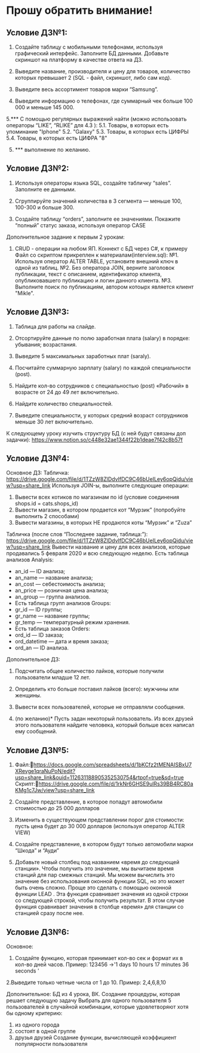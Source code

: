 # Прошу обратить внимание!
## Условие ДЗ№1:

1. Создайте таблицу с мобильными телефонами, используя графический интерфейс. Заполните БД данными. Добавьте скриншот на платформу в качестве ответа на ДЗ.

2. Выведите название, производителя и цену для товаров, количество которых превышает 2 (SQL - файл, скриншот, либо сам код).

3. Выведите весь ассортимент товаров марки “Samsung”.

4. Выведите информацию о телефонах, где суммарный чек больше 100 000 и меньше 145 000.

5.*** С помощью регулярных выражений найти (можно использовать операторы “LIKE”, “RLIKE” для 4.3 ):
	5.1. Товары, в которых есть упоминание "Iphone"
	5.2. "Galaxy"
	5.3.  Товары, в которых есть ЦИФРЫ
	5.4.  Товары, в которых есть ЦИФРА "8"  

5. *** выполнение по желанию.

## Условие ДЗ№2:
1. Используя операторы языка SQL, создайте табличку “sales”. Заполните ее данными.

2. Сгруппируйте значений количества в 3 сегмента — меньше 100, 100-300 и больше 300.

3. Создайте таблицу “orders”, заполните ее значениями. Покажите “полный” статус заказа, используя оператор CASE

Дополнительное задание к первым 2 урокам:
1. CRUD - операции на любом ЯП. Коннект с БД через С#, к примеру  
Файл со скриптом прикреплен к материалам(interview.sql):
№1. Используя оператор ALTER TABLE, установите внешний ключ в одной из таблиц.
№2. Без оператора JOIN, верните заголовок публикации, текст с описанием, идентификатор клиента, опубликовавшего публикацию и логин данного клиента.
№3. Выполните поиск по публикациям, автором котоырх является клиент "Mikle".

## Условие ДЗ№3:

1. Таблица для работы на слайде.

2. Отсортируйте данные по полю заработная плата (salary) в порядке: убывания; возрастания.

3. Выведите 5 максимальных заработных плат (saraly).

4. Посчитайте суммарную зарплату (salary) по каждой специальности (роst).

5. Найдите кол-во сотрудников с специальностью (post) «Рабочий» в возрасте от 24 до 49 лет включительно.

6. Найдите количество специальностей.

7. Выведите специальности, у которых средний возраст сотрудников меньше 30 лет включительно.

К следующему уроку изучить структуру БД (с ней будут связаны доп задачки):
https://www.notion.so/c448e32ae1344f22b1deae7f42c8b57f

## Условие ДЗ№4:

Основное ДЗ:
Табличка:
https://drive.google.com/file/d/1TZzW8ZlDdvIfDC9C46bUeILey6opQjdu/view?usp=share_link
Используя JOIN-ы, выполните следующие операции:
1. Вывести всех котиков по магазинам по id (условие соединения shops.id = cats.shops_id)
2. Вывести магазин, в котором продается кот “Мурзик” (попробуйте выполнить 2 способами)
3. Вывести магазины, в которых НЕ продаются коты “Мурзик” и “Zuza”

Табличка (после слов “Последнее задание, таблица:”):
https://drive.google.com/file/d/1TZzW8ZlDdvIfDC9C46bUeILey6opQjdu/view?usp=share_link
Вывести название и цену для всех анализов, которые продавались 5 февраля 2020 и всю следующую неделю.
Есть таблица анализов Analysis:
- an_id — ID анализа;
- an_name — название анализа;
- an_cost — себестоимость анализа;
- an_price — розничная цена анализа;
- an_group — группа анализов.
- Есть таблица групп анализов Groups:
- gr_id — ID группы;
- gr_name — название группы;
- gr_temp — температурный режим хранения.
- Есть таблица заказов Orders:
- ord_id — ID заказа;
- ord_datetime — дата и время заказа;
- ord_an — ID анализа.

Дополнительное ДЗ:
1. Подсчитать общее количество лайков, которые получили пользователи младше 12 лет.

2. Определить кто больше поставил лайков (всего): мужчины или женщины.

3. Вывести всех пользователей, которые не отправляли сообщения.

4. (по желанию)* Пусть задан некоторый пользователь. Из всех друзей этого пользователя найдите человека, который больше всех написал ему сообщений.

## Условие ДЗ№5:

1. Файл:https://docs.google.com/spreadsheets/d/1bKCfz2tMENAISBxU7XRevge1qraNuPoN/edit?usp=share_link&ouid=112631188905352530754&rtpof=true&sd=true
Скрипт:https://drive.google.com/file/d/1rkNr6GHSE9ulRs39BB4RC80aKMg1c7Jw/view?usp=share_link
1.	Создайте представление, в которое попадут автомобили стоимостью  до 25 000 долларов
2.	Изменить в существующем представлении порог для стоимости: пусть цена будет до 30 000 долларов (используя оператор ALTER VIEW) 
3. 	Создайте представление, в котором будут только автомобили марки “Шкода” и “Ауди”


2. Добавьте новый столбец под названием «время до следующей станции». Чтобы получить это значение, мы вычитаем время станций для пар смежных станций. Мы можем вычислить это значение без использования оконной функции SQL, но это может быть очень сложно. Проще это сделать с помощью оконной функции LEAD . Эта функция сравнивает значения из одной строки со следующей строкой, чтобы получить результат. В этом случае функция сравнивает значения в столбце «время» для станции со станцией сразу после нее.

## Условие ДЗ№6:
Основное:
1. Создайте функцию, которая принимает кол-во сек и формат их в кол-во дней часов.
Пример: 123456 ->'1 days 10 hours 17 minutes 36 seconds '

2.Выведите только четные числа от 1 до 10.
Пример: 2,4,6,8,10

Дополнительное:
БД из 4 урока, ВК.
Cоздание процедуры, которая решает следующую задачу
Выбрать для одного пользователя 5 пользователей в случайной комбинации, которые удовлетворяют хотя бы одному критерию:
1) из одного города
2) состоят в одной группе
3) друзья друзей
Cоздание функции, вычисляющей коэффициент популярности пользователя
